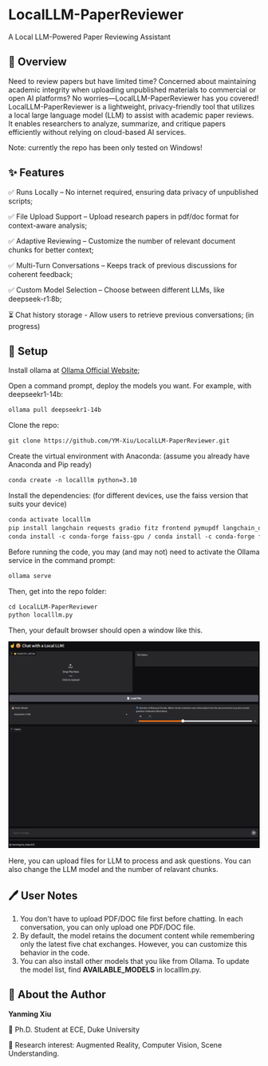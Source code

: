 # LocalLLM-PaperReviewer

A Local LLM-Powered Paper Reviewing Assistant

## 📌 Overview

Need to review papers but have limited time? Concerned about maintaining academic integrity when uploading unpublished materials to commercial or open AI platforms? No worries—LocalLLM-PaperReviewer has you covered! LocalLLM-PaperReviewer is a lightweight, privacy-friendly tool that utilizes a local large language model (LLM) to assist with academic paper reviews. It enables researchers to analyze, summarize, and critique papers efficiently without relying on cloud-based AI services.

Note: currently the repo has been only tested on Windows!

## ✨ Features

✅ Runs Locally – No internet required, ensuring data privacy of unpublished scripts;

✅ File Upload Support – Upload research papers in pdf/doc format for context-aware analysis;

✅ Adaptive Reviewing – Customize the number of relevant document chunks for better context;

✅ Multi-Turn Conversations – Keeps track of previous discussions for coherent feedback;

✅ Custom Model Selection – Choose between different LLMs, like deepseek-r1:8b;

⏳ Chat history storage - Allow users to retrieve previous conversations; (in progress)


## 🔧 Setup

Install ollama at [Ollama Official Website](https://ollama.com/);

Open a command prompt, deploy the models you want. For example, with deepseekr1-14b:
```markdown
ollama pull deepseekr1-14b
```


Clone the repo:
```markdown
git clone https://github.com/YM-Xiu/LocalLLM-PaperReviewer.git
```

Create the virtual environment with Anaconda: (assume you already have Anaconda and Pip ready)
```markdown
conda create -n localllm python=3.10
```

Install the dependencies: (for different devices, use the faiss version that suits your device)
```markdown
conda activate localllm
pip install langchain requests gradio fitz frontend pymupdf langchain_ollama langchain_community
conda install -c conda-forge faiss-gpu / conda install -c conda-forge faiss-cpu
```

Before running the code, you may (and may not) need to activate the Ollama service in the command prompt:
```markdown
ollama serve
```

Then, get into the repo folder:
```markdown
cd LocalLLM-PaperReviewer
python localllm.py
```

Then, your default browser should open a window like this.

<p align="center">
  <img src="screenshot.png" width="800">
</p>

Here, you can upload files for LLM to process and ask questions. You can also change the LLM model and the number of relavant chunks.

## 🖊 User Notes

1. You don't have to upload PDF/DOC file first before chatting. In each conversation, you can only upload one PDF/DOC file.
2. By default, the model retains the document content while remembering only the latest five chat exchanges. However, you can customize this behavior in the code.
3. You can also install other models that you like from Ollama. To update the model list, find **AVAILABLE_MODELS** in localllm.py.

## 👤 About the Author

**Yanming Xiu**  

🔹 Ph.D. Student at ECE, Duke University

🔹 Research interest: Augmented Reality, Computer Vision, Scene Understanding.

 
